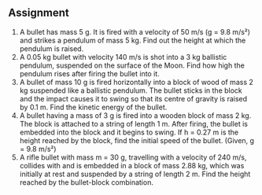## Assignment



<ol>
  <li>A bullet has mass 5 g. It is fired with a velocity of 50 m/s (g = 9.8 m/s²) and strikes a pendulum of mass 5 kg. Find out the height at which the pendulum is raised.</li>

  <li>A 0.05 kg bullet with velocity 140 m/s is shot into a 3 kg ballistic pendulum, suspended on the surface of the Moon. Find how high the pendulum rises after firing the bullet into it.</li>

  <li>A bullet of mass 10 g is fired horizontally into a block of wood of mass 2 kg suspended like a ballistic pendulum. The bullet sticks in the block and the impact causes it to swing so that its centre of gravity is raised by 0.1 m. Find the kinetic energy of the bullet.</li>

  <li>A bullet having a mass of 3 g is fired into a wooden block of mass 2 kg. The block is attached to a string of length 1 m. After firing, the bullet is embedded into the block and it begins to swing. If h = 0.27 m is the height reached by the block, find the initial speed of the bullet. (Given, g = 9.8 m/s²)</li>

  <li>A rifle bullet with mass m = 30 g, travelling with a velocity of 240 m/s, collides with and is embedded in a block of mass 2.88 kg, which was initially at rest and suspended by a string of length 2 m. Find the height reached by the bullet-block combination.</li>
</ol>

